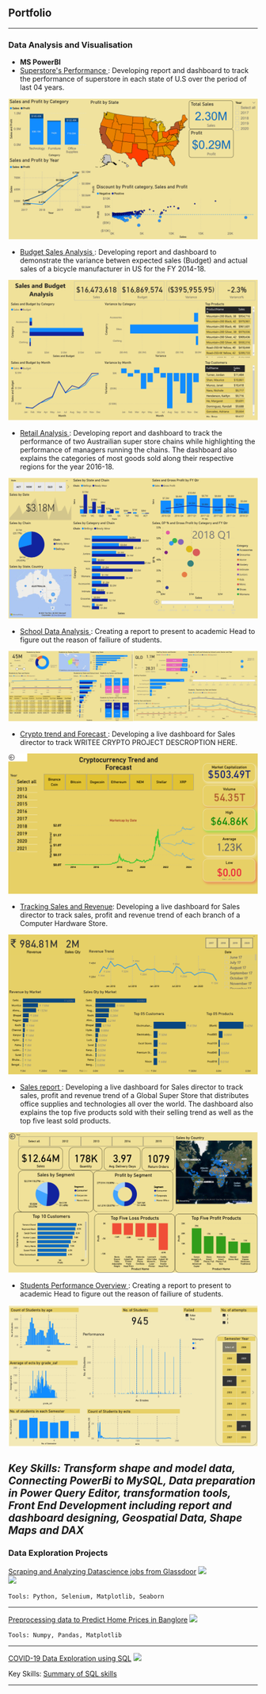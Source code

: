 ## Portfolio

---
### Data Analysis and Visualisation

	
- __MS PowerBI__
- [Superstore's Performance ](https://github.com/zafarsalman/zafarsalman.github.io/blob/main/PowerBi%20Practice/Sales_Insights_SuperStore.pdf): Developing report and dashboard to track the performance of superstore in each state of U.S over the period of last 04 years. 
 <img src="PowerBi Practice/Superstores_performance.png?raw=true"/>
 
 - [Budget Sales Analysis ](https://github.com/zafarsalman/zafarsalman.github.io/blob/main/Budget%20Sales%20Analysis/Sales%20and%20Budget%20Analysis.pdf): Developing report and dashboard to demonstrate the variance betwen expected sales (Budget) and actual sales of a bicycle manufacturer in US for the FY 2014-18.
 <img src="Budget Sales Analysis/Sales and Budget Analysis.png?raw=true"/>

 
 - [Retail Analysis ](https://github.com/zafarsalman/zafarsalman.github.io/blob/main/PowerBi%20Practice/Students_performance_overview.pdf): Developing report and dashboard to track the performance of two Austrailian super store chains while highlighting the performance of managers running the chains. The dashboard also explains the categories of most goods sold along their respective regions for the year 2016-18.
<img src="Retail Analysis/Retail Analysis.png?raw=true"/>


- [School Data Analysis ](https://github.com/zafarsalman/zafarsalman.github.io/blob/main/PowerBi%20Practice/Students_performance_overview.pdf): Creating a report to present to academic Head to figure out the reason of failiure of students.
<img src="School Data Analysis/School Data Analysis.png?raw=true"/>


- [Crypto trend and Forecast ](https://github.com/zafarsalman/zafarsalman.github.io/blob/main/PowerBi%20Practice/Crypto%20trend%20and%20Forecast.pdf): Developing a live dashboard for Sales director to track WRITEE CRYPTO PROJECT DESCROPTION HERE. 
<img src="PowerBi Practice/Crypto trend and Forecast.png?raw=true"/>


- [Tracking Sales and Revenue](https://github.com/zafarsalman/zafarsalman.github.io/blob/main/PowerBi%20Practice/Sales%20and%20revenue%20trends.pdf): Developing a live dashboard for Sales director to track sales, profit and revenue trend of each branch of a Computer Hardware Store. 
<img src="PowerBi Practice/Revenue_trend.png?raw=true"/>


- [Sales report ](https://github.com/zafarsalman/zafarsalman.github.io/blob/main/PowerBi%20Practice/SalesReport.pdf): Developing a live dashboard for Sales director to track sales, profit and revenue trend of a Global Super Store that distributes office supplies and technologies all over the world. The dashboard also explains the top five products sold with their selling trend as well as the top five least sold products.
<img src="PowerBi Practice/Sales report.png?raw=true"/>


- [Students Performance Overview ](https://github.com/zafarsalman/zafarsalman.github.io/blob/main/PowerBi%20Practice/Students_performance_overview.pdf): Creating a report to present to academic Head to figure out the reason of failiure of students.
<img src="PowerBi Practice/students_performance.png?raw=true"/>	

_Key Skills: Transform shape and model data, Connecting PowerBi to MySQL, Data preparation in Power Query Editor, transformation tools, Front End Development including report and dashboard designing, Geospatial Data, Shape Maps and DAX_
---

### Data Exploration Projects 
[Scraping and Analyzing Datascience jobs from Glassdoor](https://nbviewer.jupyter.org/github/muhammadtoqeerzafar/muhammadtoqeerzafar.github.io/blob/main/Scraping_and_analyzing_glassdoor_data.ipynb)
<img src="images/scraped_data.gif?raw=true"/> <br>
<img src="images/keywords.png?raw=true"/> 

	Tools: Python, Selenium, Matplotlib, Seaborn
---

[Preprocessing data to Predict Home Prices in Banglore](https://github.com/muhammadtoqeerzafar/muhammadtoqeerzafar.github.io/blob/main/Data_Cleaning_Practice_Predicting_Home_Prices_in_Banglore.ipynb)
<img src="images/data_cleansing.png?raw=true"/>

	Tools: Numpy, Pandas, Matplotlib
---

[COVID-19 Data Exploration using SQL](https://github.com/muhammadtoqeerzafar/muhammadtoqeerzafar.github.io/blob/main/COVID-19%20Data%20exploration%20using%20SQL.sql)
<img src="images/SQL_overview.png?raw=true"/>

Key Skills: [Summary of SQL skills](https://github.com/muhammadtoqeerzafar/muhammadtoqeerzafar.github.io/blob/main/SQL_Skills.md)

---

